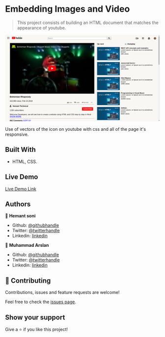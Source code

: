 # Embedding Images and Video

> This project consists of building an HTML document that matches the appearance of youtube.

![screenshot](./images/screenshot.png)

Use of vectors of the icon on youtube with css and all of the page it's responsive.

## Built With

- HTML, CSS.
## Live Demo

[Live Demo Link](https://rawcdn.githack.com/hemant-soni-vst-au4/Embedding-Images-and-Video/2c3b14b689f23cf3fe55f86eadfeeebfad1b4825/index.html)

## Authors

👤 **Hemant soni**

- Github: [@githubhandle](https://github.com/hemant-soni-vst-au4)
- Twitter: [@twitterhandle](https://twitter.com/abdelperez11)
- Linkedin: [linkedin](https://www.linkedin.com/in/hemant-soni-97427b193/)

👤 **Muhammad Arslan**

- Github: [@githubhandle](https://github.com/arslanbisharat)
- Twitter: [@twitterhandle](https://twitter.com/arslan_bisharat)
- Linkedin: [linkedin](https://www.linkedin.com/in/muhammad-arslan-2020bb156)

## 🤝 Contributing

Contributions, issues and feature requests are welcome!

Feel free to check the [issues page](https://github.com/hemant-soni-vst-au4/youtube-video-player/issues).

## Show your support

Give a ⭐️ if you like this project!
